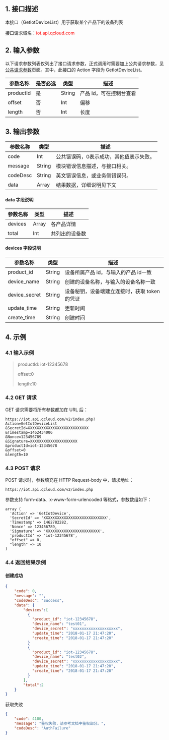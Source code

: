 ## 1. 接口描述

本接口（GetIotDeviceList）用于获取某个产品下的设备列表

接口请求域名：<font style="color:red">iot.api.qcloud.com</font>

## 2. 输入参数

以下请求参数列表仅列出了接口请求参数，正式调用时需要加上公共请求参数，见[公共请求参数](http://tce.fsphere.cn/document/product/568/13799)页面。其中，此接口的 Action 字段为 GetIotDeviceList。

| 参数名称      | 是否必选 | 类型     | 描述            |
| --------- | ---- | ------ | ------------- |
| productId | 是    | String | 产品 Id，可在控制台查看 |
| offset    | 否    | Int    | 偏移            |
| length    | 否    | Int    | 长度            |



## 3. 输出参数

| 参数名称     | 类型     | 描述                   |
| -------- | ------ | -------------------- |
| code     | Int    | 公共错误码，0表示成功，其他值表示失败。 |
| message  | String | 模块错误信息描述，与接口相关。      |
| codeDesc | String | 英文错误信息，或业务侧错误码。      |
| data     | Array  | 结果数据，详细说明见下文         |

#### data 字段说明

| 参数名称    | 类型    | 描述      |
| ------- | ----- | ------- |
| devices | Array | 各产品详情   |
| total   | Int   | 共列出的设备数 |

#### devices 字段说明

| 参数名称          | 类型     | 描述                         |
| ------------- | ------ | -------------------------- |
| product_id    | String | 设备所属产品 id，与输入的产品 id一致      |
| device_name   | String | 创建的设备名称，与输入的设备名称一致         |
| device_secret | String | 设备秘钥，设备端建立连接时，获取 token 的凭证 |
| update_time   | String | 更新时间                       |
| create_time   | String | 创建时间                       |



## 4. 示例

### 4.1 输入示例

> productId: iot-12345678
>
> offset:0
>
> length:10



### 4.2 GET 请求

GET 请求需要将所有参数都加在 URL 后：

```
https://iot.api.qcloud.com/v2/index.php?
Action=GetIotDeviceList
&SecretId=XXXXXXXXXXXXXXXXXXXXXXXXXXX
&Timestamp=1462434006
&Nonce=123456789
&Signature=XXXXXXXXXXXXXXXXXXXXX
&productId=iot-12345678
&offset=0
&length=10
```



### 4.3 POST 请求

POST 请求时，参数填充在 HTTP Request-body 中，请求地址：

```
https://iot.api.qcloud.com/v2/index.php
```

参数支持 form-data、x-www-form-urlencoded 等格式，参数数组如下：

```
array (
  'Action' => 'GetIotDevice',
  'SecretId' => 'XXXXXXXXXXXXXXXXXXXXXXXXXXXX',
  'Timestamp' => 1462782282,
  'Nonce' => 123456789,
  'Signature' => 'XXXXXXXXXXXXXXXXXXXXXXXX',
  'productId' => 'iot-12345678',
  "offset" => 0,
  "length" => 10
)
```

### 4.4 返回结果示例

#### 创建成功

```json
{
    "code": 0,
    "message": "",
    "codeDesc": "Success",
    "data": {
      	"devices":[
          {
            "product_id": "iot-12345678",
        	"device_name": "test01",
        	"device_secret": "xxxxxxxxxxxxxxxxxxxx",
        	"update_time": "2018-01-17 21:47:20",
        	"create_time": "2018-01-17 21:47:20"
          }
          {
            "product_id": "iot-12345678",
        	"device_name": "test02",
        	"device_secret": "xxxxxxxxxxxxxxxxxxxx",
        	"update_time": "2018-01-17 21:47:20",
        	"create_time": "2018-01-17 21:47:20"
          }
        ],
        "total":2
    }
}
```

获取失败

```json
{
    "code": 4100,
    "message": "鉴权失败，请参考文档中鉴权部分。",
    "codeDesc": "AuthFailure"
}
```